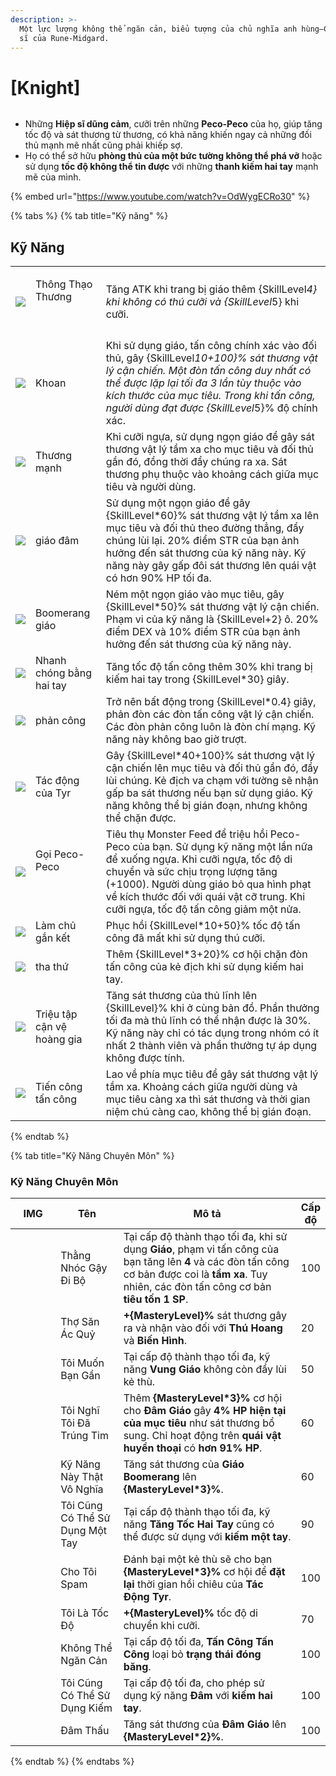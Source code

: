 ```yaml
---
description: >-
  Một lực lượng không thể ngăn cản, biểu tượng của chủ nghĩa anh hùng—Các Hiệp
  sĩ của Rune-Midgard.
---
```


# \[Knight]

<figure><img src="../../.gitbook/assets/700px-1Cavaleiro.png" alt=""><figcaption></figcaption></figure>

* Những **Hiệp sĩ dũng cảm**, cưỡi trên những **Peco-Peco** của họ, giúp tăng tốc độ và sát thương từ thương, có khả năng khiến ngay cả những đối thủ mạnh mẽ nhất cũng phải khiếp sợ.
* Họ có thể sở hữu **phòng thủ của một bức tường không thể phá vỡ** hoặc sử dụng **tốc độ không thể tin được** với những **thanh kiếm hai tay** mạnh mẽ của mình.

{% embed url="https://www.youtube.com/watch?v=OdWygECRo30" %}

{% tabs %}
{% tab title="Kỹ năng" %}
## Kỹ Năng

|                                                                                                                                                                                                                                                                                                                                                                |                                     |                                                                                                                                                                                                                                                                                                     |
| -------------------------------------------------------------------------------------------------------------------------------------------------------------------------------------------------------------------------------------------------------------------------------------------------------------------------------------------------------------- | ----------------------------------- | --------------------------------------------------------------------------------------------------------------------------------------------------------------------------------------------------------------------------------------------------------------------------------------------------- |
| ![](https://arkaik-asia.gitbook.io/~gitbook/image?url=https%3A%2F%2F1735100514-files.gitbook.io%2F%7E%2Ffiles%2Fv0%2Fb%2Fgitbook-x-prod.appspot.com%2Fo%2Fspaces%252FfA1d8I6XIBkJLUE5jZHm%252Fuploads%252Fd7N7ZU1IqT61C8xup3rm%252F55a.png%3Falt%3Dmedia%26token%3D1362a58e-f5e6-439c-ab73-bfa2d26941c8\&width=300\&dpr=4\&quality=100\&sign=6a1148b1\&sv=2)   | <p>Thông Thạo Thương</p><p><br></p> | Tăng ATK khi trang bị giáo thêm {SkillLeve&#x6C;_&#x34;} khi không có thú cưỡi và {SkillLeve&#x6C;_&#x35;} khi cưỡi.                                                                                                                                                                                |
| ![](https://arkaik-asia.gitbook.io/~gitbook/image?url=https%3A%2F%2F1735100514-files.gitbook.io%2F%7E%2Ffiles%2Fv0%2Fb%2Fgitbook-x-prod.appspot.com%2Fo%2Fspaces%252FfA1d8I6XIBkJLUE5jZHm%252Fuploads%252FUhvbNIhuXOxQCk0AmNwF%252F56a.png%3Falt%3Dmedia%26token%3D99ffda72-1641-4c08-816e-2fa9b45fb3d2\&width=300\&dpr=4\&quality=100\&sign=1b28d815\&sv=2)   | Khoan                               | Khi sử dụng giáo, tấn công chính xác vào đối thủ, gây {SkillLeve&#x6C;_&#x31;0+100}% sát thương vật lý cận chiến. Một đòn tấn công duy nhất có thể được lặp lại tối đa 3 lần tùy thuộc vào kích thước của mục tiêu. Trong khi tấn công, người dùng đạt được {SkillLeve&#x6C;_&#x35;}% độ chính xác. |
| ![](https://arkaik-asia.gitbook.io/~gitbook/image?url=https%3A%2F%2F1735100514-files.gitbook.io%2F%7E%2Ffiles%2Fv0%2Fb%2Fgitbook-x-prod.appspot.com%2Fo%2Fspaces%252FfA1d8I6XIBkJLUE5jZHm%252Fuploads%252FtLAJM0ZPAEqjhP3Rszdf%252F57a.png%3Falt%3Dmedia%26token%3D497b617d-dd42-436b-896a-555fc07e9fcd\&width=300\&dpr=4\&quality=100\&sign=513f7fe7\&sv=2)   | Thương mạnh                         | Khi cưỡi ngựa, sử dụng ngọn giáo để gây sát thương vật lý tầm xa cho mục tiêu và đối thủ gần đó, đồng thời đẩy chúng ra xa. Sát thương phụ thuộc vào khoảng cách giữa mục tiêu và người dùng.                                                                                                       |
| ![](https://arkaik-asia.gitbook.io/~gitbook/image?url=https%3A%2F%2F1735100514-files.gitbook.io%2F%7E%2Ffiles%2Fv0%2Fb%2Fgitbook-x-prod.appspot.com%2Fo%2Fspaces%252FfA1d8I6XIBkJLUE5jZHm%252Fuploads%252F99uaiSm5360bJilbX1dR%252F58a.png%3Falt%3Dmedia%26token%3D490b6812-8e71-4581-b7e0-0d986e399210\&width=300\&dpr=4\&quality=100\&sign=68e9d7dc\&sv=2)   | giáo đâm                            | Sử dụng một ngọn giáo để gây {SkillLevel\*60}% sát thương vật lý tầm xa lên mục tiêu và đối thủ theo đường thẳng, đẩy chúng lùi lại. 20% điểm STR của bạn ảnh hưởng đến sát thương của kỹ năng này. Kỹ năng này gây gấp đôi sát thương lên quái vật có hơn 90% HP tối đa.                           |
| ![](https://arkaik-asia.gitbook.io/~gitbook/image?url=https%3A%2F%2F1735100514-files.gitbook.io%2F%7E%2Ffiles%2Fv0%2Fb%2Fgitbook-x-prod.appspot.com%2Fo%2Fspaces%252FfA1d8I6XIBkJLUE5jZHm%252Fuploads%252Fz9AX6f3DtKQoDAH93Zui%252F59a.png%3Falt%3Dmedia%26token%3D7928916b-7ac5-4b08-9384-ab8f0d360216\&width=300\&dpr=4\&quality=100\&sign=330e4a03\&sv=2)   | Boomerang giáo                      | Ném một ngọn giáo vào mục tiêu, gây {SkillLevel\*50}% sát thương vật lý cận chiến. Phạm vi của kỹ năng là {SkillLevel+2} ô. 20% điểm DEX và 10% điểm STR của bạn ảnh hưởng đến sát thương của kỹ năng này.                                                                                          |
| ![](https://arkaik-asia.gitbook.io/~gitbook/image?url=https%3A%2F%2F1735100514-files.gitbook.io%2F%7E%2Ffiles%2Fv0%2Fb%2Fgitbook-x-prod.appspot.com%2Fo%2Fspaces%252FfA1d8I6XIBkJLUE5jZHm%252Fuploads%252FWyrCgnXpNXXo4yt1U71D%252F60a.png%3Falt%3Dmedia%26token%3Decc9f383-c2c1-416c-b4dc-b08986c80a7d\&width=300\&dpr=4\&quality=100\&sign=a4dad34f\&sv=2)   | Nhanh chóng bằng hai tay            | Tăng tốc độ tấn công thêm 30% khi trang bị kiếm hai tay trong {SkillLevel\*30} giây.                                                                                                                                                                                                                |
| ![](https://arkaik-asia.gitbook.io/~gitbook/image?url=https%3A%2F%2F1735100514-files.gitbook.io%2F%7E%2Ffiles%2Fv0%2Fb%2Fgitbook-x-prod.appspot.com%2Fo%2Fspaces%252FfA1d8I6XIBkJLUE5jZHm%252Fuploads%252FXc406zNm0fARgPwkryfo%252F61a.png%3Falt%3Dmedia%26token%3D957b2844-7b53-458f-992f-aa988429a110\&width=300\&dpr=4\&quality=100\&sign=6196bc4a\&sv=2)   | phản công                           | Trở nên bất động trong {SkillLevel\*0.4} giây, phản đòn các đòn tấn công vật lý cận chiến. Các đòn phản công luôn là đòn chí mạng. Kỹ năng này không bao giờ trượt.                                                                                                                                 |
| ![](https://arkaik-asia.gitbook.io/~gitbook/image?url=https%3A%2F%2F1735100514-files.gitbook.io%2F%7E%2Ffiles%2Fv0%2Fb%2Fgitbook-x-prod.appspot.com%2Fo%2Fspaces%252FfA1d8I6XIBkJLUE5jZHm%252Fuploads%252FtCct8XqH1XBfgtc9dWXH%252F62a.png%3Falt%3Dmedia%26token%3D678855e1-fbbf-4a5b-8d7a-45c650fddda1\&width=300\&dpr=4\&quality=100\&sign=61fc38c1\&sv=2)   | Tác động của Tyr                    | Gây {SkillLevel\*40+100}% sát thương vật lý cận chiến lên mục tiêu và đối thủ gần đó, đẩy lùi chúng. Kẻ địch va chạm với tường sẽ nhận gấp ba sát thương nếu bạn sử dụng giáo. Kỹ năng không thể bị gián đoạn, nhưng không thể chặn được.                                                           |
| ![](https://arkaik-asia.gitbook.io/~gitbook/image?url=https%3A%2F%2F1735100514-files.gitbook.io%2F%7E%2Ffiles%2Fv0%2Fb%2Fgitbook-x-prod.appspot.com%2Fo%2Fspaces%252FfA1d8I6XIBkJLUE5jZHm%252Fuploads%252FKCrY3fogUwcZTpLkCwCW%252F63a.png%3Falt%3Dmedia%26token%3Dbf8929d9-f7ad-4381-ae93-fade3f0680a4\&width=300\&dpr=4\&quality=100\&sign=c3eb08f1\&sv=2)   | <p>Gọi Peco-Peco</p><p><br></p>     | Tiêu thụ Monster Feed để triệu hồi Peco-Peco của bạn. Sử dụng kỹ năng một lần nữa để xuống ngựa. Khi cưỡi ngựa, tốc độ di chuyển và sức chịu trọng lượng tăng (+1000). Người dùng giáo bỏ qua hình phạt về kích thước đối với quái vật cỡ trung. Khi cưỡi ngựa, tốc độ tấn công giảm một nửa.       |
| ![](https://arkaik-asia.gitbook.io/~gitbook/image?url=https%3A%2F%2F1735100514-files.gitbook.io%2F%7E%2Ffiles%2Fv0%2Fb%2Fgitbook-x-prod.appspot.com%2Fo%2Fspaces%252FfA1d8I6XIBkJLUE5jZHm%252Fuploads%252FZavG28L5n3LSVHs3ZQGH%252F64a.png%3Falt%3Dmedia%26token%3D0b4db96f-3046-4609-8fd9-413bad5f82fc\&width=300\&dpr=4\&quality=100\&sign=a50d0245\&sv=2)   | Làm chủ gắn kết                     | Phục hồi {SkillLevel\*10+50}% tốc độ tấn công đã mất khi sử dụng thú cưỡi.                                                                                                                                                                                                                          |
| ![](https://arkaik-asia.gitbook.io/~gitbook/image?url=https%3A%2F%2F1735100514-files.gitbook.io%2F%7E%2Ffiles%2Fv0%2Fb%2Fgitbook-x-prod.appspot.com%2Fo%2Fspaces%252FfA1d8I6XIBkJLUE5jZHm%252Fuploads%252FbuguYahhZbzYhTCTEx3O%252F356a.png%3Falt%3Dmedia%26token%3Dfc6e0d63-c067-45a6-8a65-1f367b25fe37\&width=300\&dpr=4\&quality=100\&sign=cd851e55\&sv=2)  | tha thứ                             | Thêm {SkillLevel\*3+20}% cơ hội chặn đòn tấn công của kẻ địch khi sử dụng kiếm hai tay.                                                                                                                                                                                                             |
| ![](https://arkaik-asia.gitbook.io/~gitbook/image?url=https%3A%2F%2F1735100514-files.gitbook.io%2F%7E%2Ffiles%2Fv0%2Fb%2Fgitbook-x-prod.appspot.com%2Fo%2Fspaces%252FfA1d8I6XIBkJLUE5jZHm%252Fuploads%252FpgtBNTE2FykGqri7DsQB%252F776a.png%3Falt%3Dmedia%26token%3D1b98446a-582b-455f-8cb2-22fab62277d7\&width=300\&dpr=4\&quality=100\&sign=3709c08e\&sv=2)  | Triệu tập cận vệ hoàng gia          | Tăng sát thương của thủ lĩnh lên {SkillLevel}% khi ở cùng bản đồ. Phần thưởng tối đa mà thủ lĩnh có thể nhận được là 30%. Kỹ năng này chỉ có tác dụng trong nhóm có ít nhất 2 thành viên và phần thưởng tự áp dụng không được tính.                                                                 |
| ![](https://arkaik-asia.gitbook.io/~gitbook/image?url=https%3A%2F%2F1735100514-files.gitbook.io%2F%7E%2Ffiles%2Fv0%2Fb%2Fgitbook-x-prod.appspot.com%2Fo%2Fspaces%252FfA1d8I6XIBkJLUE5jZHm%252Fuploads%252Fc22fknXtu2Ttm6lrtAI1%252F1001a.png%3Falt%3Dmedia%26token%3Dcae0842d-6f8f-48f8-9a08-57dd992e6211\&width=300\&dpr=4\&quality=100\&sign=70141e06\&sv=2) | Tiến công tấn công                  | Lao về phía mục tiêu để gây sát thương vật lý tầm xa. Khoảng cách giữa người dùng và mục tiêu càng xa thì sát thương và thời gian niệm chú càng cao, không thể bị gián đoạn.                                                                                                                        |


{% endtab %}

{% tab title="Kỹ Năng Chuyên Môn" %}
### Kỹ Năng Chuyên Môn

<table><thead><tr><th width="84">IMG</th><th width="124">Tên</th><th width="389">Mô tả</th><th>Cấp độ</th></tr></thead><tbody><tr><td><img src="../../.gitbook/assets/55a.png" alt=""></td><td>Thằng Nhóc Gậy Đi Bộ</td><td>Tại cấp độ thành thạo tối đa, khi sử dụng <strong>Giáo</strong>, phạm vi tấn công của bạn tăng lên <strong>4</strong> và các đòn tấn công cơ bản được coi là <strong>tầm xa</strong>. Tuy nhiên, các đòn tấn công cơ bản <strong>tiêu tốn 1 SP</strong>.</td><td>100</td></tr><tr><td><img src="../../.gitbook/assets/56a.png" alt=""></td><td>Thợ Săn Ác Quỷ</td><td><strong>+{MasteryLevel}%</strong> sát thương gây ra và nhận vào đối với <strong>Thú Hoang</strong> và <strong>Biến Hình</strong>.</td><td>20</td></tr><tr><td><img src="../../.gitbook/assets/57a.png" alt=""></td><td>Tôi Muốn Bạn Gần</td><td>Tại cấp độ thành thạo tối đa, kỹ năng <strong>Vung Giáo</strong> không còn đẩy lùi kẻ thù.</td><td>50</td></tr><tr><td><img src="../../.gitbook/assets/58a.png" alt=""></td><td>Tôi Nghĩ Tôi Đã Trúng Tim</td><td>Thêm <strong>{MasteryLevel*3}%</strong> cơ hội cho <strong>Đâm Giáo</strong> gây <strong>4% HP hiện tại của mục tiêu</strong> như sát thương bổ sung. Chỉ hoạt động trên <strong>quái vật huyền thoại</strong> có <strong>hơn 91% HP</strong>.</td><td>60</td></tr><tr><td><img src="../../.gitbook/assets/59a.png" alt=""></td><td>Kỹ Năng Này Thật Vô Nghĩa</td><td>Tăng sát thương của <strong>Giáo Boomerang</strong> lên <strong>{MasteryLevel*3}%</strong>.</td><td>60</td></tr><tr><td><img src="../../.gitbook/assets/60a.png" alt=""></td><td>Tôi Cũng Có Thể Sử Dụng Một Tay</td><td>Tại cấp độ thành thạo tối đa, kỹ năng <strong>Tăng Tốc Hai Tay</strong> cũng có thể được sử dụng với <strong>kiếm một tay</strong>.</td><td>90</td></tr><tr><td><img src="../../.gitbook/assets/62a.png" alt=""></td><td>Cho Tôi Spam</td><td>Đánh bại một kẻ thù sẽ cho bạn <strong>{MasteryLevel*3}%</strong> cơ hội để <strong>đặt lại</strong> thời gian hồi chiêu của <strong>Tác Động Tyr</strong>.</td><td>100</td></tr><tr><td><img src="../../.gitbook/assets/63a.png" alt=""></td><td>Tôi Là Tốc Độ</td><td><strong>+{MasteryLevel}%</strong> tốc độ di chuyển khi cưỡi.</td><td>70</td></tr><tr><td><img src="../../.gitbook/assets/1001a.png" alt=""></td><td>Không Thể Ngăn Cản</td><td>Tại cấp độ tối đa, <strong>Tấn Công Tấn Công</strong> loại bỏ <strong>trạng thái đóng băng</strong>.</td><td>100</td></tr><tr><td><img src="../../.gitbook/assets/image (133).png" alt="" data-size="original"></td><td>Tôi Cũng Có Thể Sử Dụng Kiếm</td><td>Tại cấp độ tối đa, cho phép sử dụng kỹ năng <strong>Đâm</strong> với <strong>kiếm hai tay</strong>.</td><td>100</td></tr><tr><td><img src="../../.gitbook/assets/image (134).png" alt="" data-size="original"></td><td>Đâm Thấu</td><td>Tăng sát thương của <strong>Đâm Giáo</strong> lên <strong>{MasteryLevel*2}%</strong>.</td><td>100</td></tr></tbody></table>
{% endtab %}
{% endtabs %}

